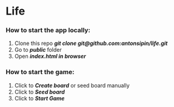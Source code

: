 # Life

<h3>
   How to start the app locally:
</h3>
	<ol>
		<li>
		Clone this repo <b><i> git clone git@github.com:antonsipin/life.git</i></b>
		</li>
		<li>
		Go to <b><i> public </i></b> folder
		</li>
		<li>
		Open <b><i> index.html in browser</i></b>
		</li>
   </ol>

<h3>
   How to start the game:
</h3>
	<ol>
		<li>
			Click to <b><i> Create board</i></b> or seed board manually
		</li>
		<li>
			Click to <b><i> Seed board</i></b>
		</li>
		<li>
			Click to <b><i> Start Game</i></b>
		</li>
   </ol>
